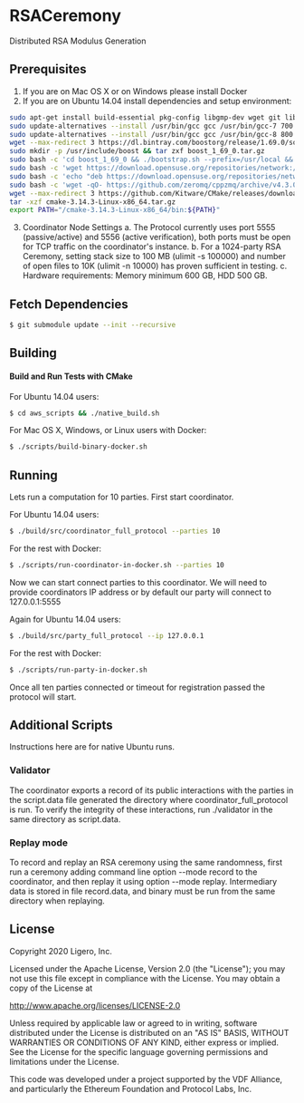 # RSACeremony
Distributed RSA Modulus Generation

## Prerequisites
1. If you are on Mac OS X or on Windows please install Docker
2. If you are on Ubuntu 14.04 install dependencies and setup environment:
```bash
sudo apt-get install build-essential pkg-config libgmp-dev wget git libmpfr-dev libsodium-dev gcc-8 g++-8 libzmq3-dev
sudo update-alternatives --install /usr/bin/gcc gcc /usr/bin/gcc-7 700 --slave /usr/bin/g++ g++ /usr/bin/g++-7
sudo update-alternatives --install /usr/bin/gcc gcc /usr/bin/gcc-8 800 --slave /usr/bin/g++ g++ /usr/bin/g++-8
wget --max-redirect 3 https://dl.bintray.com/boostorg/release/1.69.0/source/boost_1_69_0.tar.gz
sudo mkdir -p /usr/include/boost && tar zxf boost_1_69_0.tar.gz
sudo bash -c 'cd boost_1_69_0 && ./bootstrap.sh --prefix=/usr/local && ./b2 --with=all install && echo "/usr/local/lib" >> /etc/ld.so.conf.d/local.conf && ldconfig'
sudo bash -c 'wget https://download.opensuse.org/repositories/network:/messaging:/zeromq:/release-stable/xUbuntu_18.04/Release.key -qO- | apt-key add'
sudo bash -c 'echo "deb https://download.opensuse.org/repositories/network:/messaging:/zeromq:/release-stable/xUbuntu_18.04 ./" >> /etc/apt/sources.list'
sudo bash -c 'wget -qO- https://github.com/zeromq/cppzmq/archive/v4.3.0.tar.gz | tar xvzf - -C /usr/local/include'
wget --max-redirect 3 https://github.com/Kitware/CMake/releases/download/v3.14.3/cmake-3.14.3-Linux-x86_64.tar.gz
tar -xzf cmake-3.14.3-Linux-x86_64.tar.gz
export PATH="/cmake-3.14.3-Linux-x86_64/bin:${PATH}"
```
3. Coordinator Node Settings
   a. The Protocol currently uses port 5555 (passive/active) and 5556 (active verification), both ports must be open for TCP traffic on the coordinator's instance.
   b. For a 1024-party RSA Ceremony, setting stack size to 100 MB (ulimit -s 100000) and number of open files to 10K (ulimit -n 10000) has proven sufficient in testing.
   c. Hardware requirements: Memory minimum 600 GB, HDD 500 GB.

## Fetch Dependencies
```bash
$ git submodule update --init --recursive
```

## Building

#### Build and Run Tests with CMake 

For Ubuntu 14.04 users:
```bash
$ cd aws_scripts && ./native_build.sh
```

For Mac OS X, Windows, or Linux users with Docker:
```bash
$ ./scripts/build-binary-docker.sh
```


## Running

Lets run a computation for 10 parties. First start coordinator.

For Ubuntu 14.04 users:
```bash
$ ./build/src/coordinator_full_protocol --parties 10
```

For the rest with Docker:
```bash
$ ./scripts/run-coordinator-in-docker.sh --parties 10
```

Now we can start connect parties to this coordinator. We will need to 
provide coordinators IP address or by default our party will connect to 127.0.0.1:5555

Again for Ubuntu 14.04 users:
```bash
$ ./build/src/party_full_protocol --ip 127.0.0.1
```

For the rest with Docker:
```bash
$ ./scripts/run-party-in-docker.sh
```

Once all ten parties connected or timeout for registration passed the protocol will start.

## Additional Scripts

Instructions here are for native Ubuntu runs.

### Validator
The coordinator exports a record of its public interactions with the parties in the script.data file generated the directory where coordinator_full_protocol is run. To verify the integrity of these interactions, run ./validator in the same directory as  script.data.

### Replay mode
To record and replay an RSA ceremony using the same randomness, first run a ceremony adding command line option --mode record to the coordinator, and then replay it using option --mode replay. Intermediary data is stored in file record.data, and binary must be run from the same directory when replaying.



## License 

Copyright 2020 Ligero, Inc.

Licensed under the Apache License, Version 2.0 (the "License");
you may not use this file except in compliance with the License.
You may obtain a copy of the License at

   http://www.apache.org/licenses/LICENSE-2.0

Unless required by applicable law or agreed to in writing, software
distributed under the License is distributed on an "AS IS" BASIS,
WITHOUT WARRANTIES OR CONDITIONS OF ANY KIND, either express or implied.
See the License for the specific language governing permissions and
limitations under the License.



This code was developed under a project supported by the VDF Alliance, 
and particularly the Ethereum Foundation and Protocol Labs, Inc.
